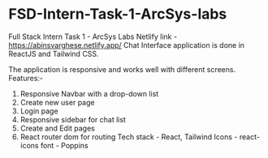 # FSD-Intern-Task-1-ArcSys-labs
Full Stack Intern Task 1 - ArcSys Labs
Netlify link - https://abinsvarghese.netlify.app/
Chat Interface application is done in ReactJS and Tailwind CSS.

The application is responsive and works well with different screens.
Features:-
1. Responsive Navbar with a drop-down list
2. Create new user page
3. Login page
4. Responsive sidebar for chat list
5. Create and Edit pages
6. React router dom for routing
Tech stack - React, Tailwind
Icons - react-icons
font - Poppins
